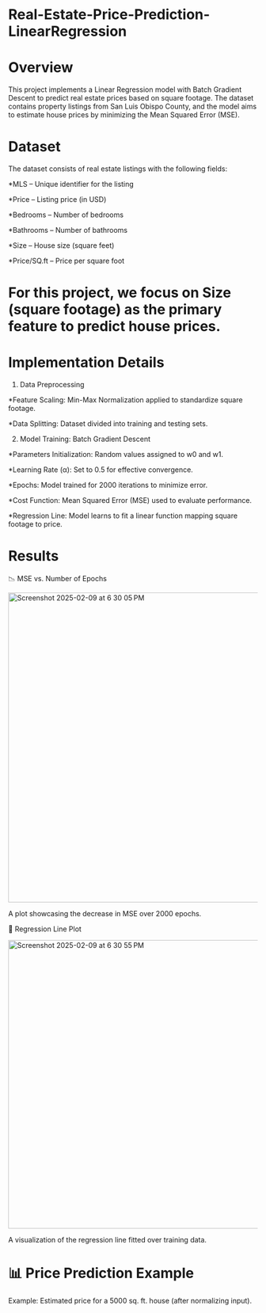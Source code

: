 # Real-Estate-Price-Prediction-LinearRegression

# Overview

This project implements a Linear Regression model with Batch Gradient Descent to predict real estate prices based on square footage. The dataset contains property listings from San Luis Obispo County, and the model aims to estimate house prices by minimizing the Mean Squared Error (MSE).

# Dataset

The dataset consists of real estate listings with the following fields:

*MLS – Unique identifier for the listing

*Price – Listing price (in USD)

*Bedrooms – Number of bedrooms

*Bathrooms – Number of bathrooms

*Size – House size (square feet)

*Price/SQ.ft – Price per square foot

# For this project, we focus on Size (square footage) as the primary feature to predict house prices.

# Implementation Details

1. Data Preprocessing

*Feature Scaling: Min-Max Normalization applied to standardize square footage.

*Data Splitting: Dataset divided into training and testing sets.

2. Model Training: Batch Gradient Descent

*Parameters Initialization: Random values assigned to w0 and w1.

*Learning Rate (α): Set to 0.5 for effective convergence.

*Epochs: Model trained for 2000 iterations to minimize error.

*Cost Function: Mean Squared Error (MSE) used to evaluate performance.

*Regression Line: Model learns to fit a linear function mapping square footage to price.

# Results

📉 MSE vs. Number of Epochs

<img width="626" alt="Screenshot 2025-02-09 at 6 30 05 PM" src="https://github.com/user-attachments/assets/d6cb5047-b52b-459c-8041-83f661127660" />

A plot showcasing the decrease in MSE over 2000 epochs.

🏡 Regression Line Plot

<img width="583" alt="Screenshot 2025-02-09 at 6 30 55 PM" src="https://github.com/user-attachments/assets/6c282c75-9165-44f2-a15e-57c9257ff21e" />

A visualization of the regression line fitted over training data.

# 📊 Price Prediction Example

Example: Estimated price for a 5000 sq. ft. house (after normalizing input).



